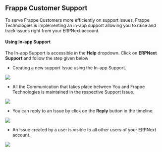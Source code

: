<section class='top-section'>
<h1>Frappe Customer Support</h1>
</section>


To serve Frappe Customers more efficiently on support issues, Frappe Technologies is implementing an in-app support allowing you to raise and track issues right from your ERPNext account.

#### Using In-app Support

The In-app Support is accessible in the **Help** dropdown. Click on **ERPNext Support** and follow the step given below


- Creating a new support Issue using the In-app Support.
<img class="img-responsive feature-image screenshot" src="/assets/erpnext_com/images/in-app-support/sp.gif">

- All the Communication that takes place between You and Frappe Technologies is maintained in the respective Support Issue.
<img class="img-responsive feature-image screenshot" src="/assets/erpnext_com/images/in-app-support/sp2.gif">

- You can reply to an Issue by click on the **Reply** button in the timeline.
<img class="img-responsive feature-image screenshot" src="/assets/erpnext_com/images/in-app-support/sp3.gif">

- An Issue created by a user is visible to all other users of your ERPNext account.
<img class="img-responsive feature-image screenshot" src="/assets/erpnext_com/images/in-app-support/sp1.png">
